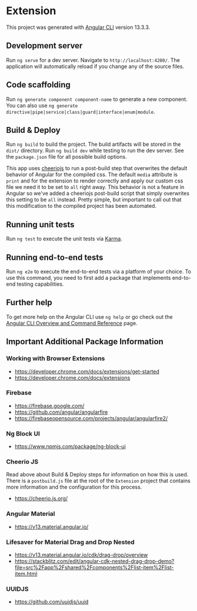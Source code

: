 # Extension

This project was generated with [Angular CLI](https://github.com/angular/angular-cli) version 13.3.3.

## Development server

Run `ng serve` for a dev server. Navigate to `http://localhost:4200/`. The application will automatically reload if you change any of the source files.

## Code scaffolding

Run `ng generate component component-name` to generate a new component. You can also use `ng generate directive|pipe|service|class|guard|interface|enum|module`.

## Build & Deploy

Run `ng build` to build the project. The build artifacts will be stored in the `dist/` directory.
Run `ng build dev` while testing to run the dev server.
See the `package.json` file for all possible build options.

This app uses [cheeriojs](https://cheerio.js.org/) to run a post-build step that overwrites the default
behavior of Angular for the compiled css. The default `media` attribute is `print` and for the extension
to render correctly and apply our custom css file we need it to be set to `all` right away. This behavior
is not a feature in Angular so we've added a cheeriojs post-build script that simply overwrites this
setting to be `all` instead. Pretty simple, but important to call out that this modification to the
compiled project has been automated.

## Running unit tests

Run `ng test` to execute the unit tests via [Karma](https://karma-runner.github.io).

## Running end-to-end tests

Run `ng e2e` to execute the end-to-end tests via a platform of your choice. To use this command, you need to first add a package that implements end-to-end testing capabilities.

## Further help

To get more help on the Angular CLI use `ng help` or go check out the [Angular CLI Overview and Command Reference](https://angular.io/cli) page.

## Important Additional Package Information
### Working with Browser Extensions
- https://developer.chrome.com/docs/extensions/get-started
- https://developer.chrome.com/docs/extensions

### Firebase
- https://firebase.google.com/
- https://github.com/angular/angularfire
- https://firebaseopensource.com/projects/angular/angularfire2/

### Ng Block UI
- https://www.npmjs.com/package/ng-block-ui

### Cheerio JS
Read above about Build & Deploy steps for information on how this is used. There is a `postbuild.js` file at the
root of the `Extension` project that contains more information and the configuration for this process.
- https://cheerio.js.org/

### Angular Material
- https://v13.material.angular.io/

### Lifesaver for Material Drag and Drop Nested
- https://v13.material.angular.io/cdk/drag-drop/overview
- https://stackblitz.com/edit/angular-cdk-nested-drag-drop-demo?file=src%2Fapp%2Fshared%2Fcomponents%2Flist-item%2Flist-item.html

### UUIDJS
- https://github.com/uuidjs/uuid
